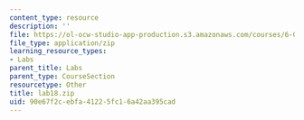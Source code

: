 ```yaml
---
content_type: resource
description: ''
file: https://ol-ocw-studio-app-production.s3.amazonaws.com/courses/6-071j-introduction-to-electronics-signals-and-measurement-spring-2006/90e67f2cebfa41225fc16a42aa395cad_lab18.zip
file_type: application/zip
learning_resource_types:
- Labs
parent_title: Labs
parent_type: CourseSection
resourcetype: Other
title: lab18.zip
uid: 90e67f2c-ebfa-4122-5fc1-6a42aa395cad
---
```


